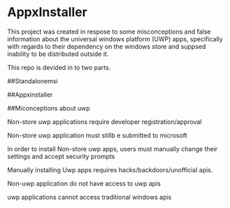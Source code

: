# AppxInstaller

This project was created in respose to some misconceptions and false information about the universal windows platform (UWP) apps, specifically with regards to their dependency on the windows store and suppsed inability to be distributed outside it.

This repo is devided in to two parts.

##Standalonemsi


##Appxinstaller


##Miconceptions about uwp

Non-store uwp applications require developer registration/approval

Non-store uwp application must stillb e submitted to microsoft

In order to install Non-store uwp apps, users must manually change their settings and accept security prompts

Manually installing Uwp apps requires hacks/backdoors/unofficial apis.

Non-uwp application do not have access to uwp apis

uwp applications cannot access traditional windows apis

